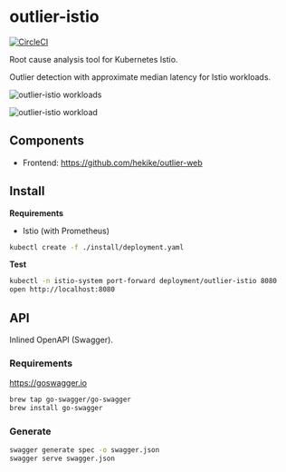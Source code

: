 # outlier-istio

[![CircleCI](https://circleci.com/gh/hekike/outlier-istio.svg?style=svg&circle-token=5504d6f60f8b1217aadf87342112f6d29ccaac2a)](https://circleci.com/gh/hekike/outlier-istio)

Root cause analysis tool for Kubernetes Istio.

Outlier detection with approximate median latency for Istio workloads.

![outlier-istio workloads](https://user-images.githubusercontent.com/1764512/48328025-e1559d00-e5f6-11e8-8129-15ff9c003554.png)

![outlier-istio workload](https://user-images.githubusercontent.com/1764512/48328024-e1559d00-e5f6-11e8-8a31-237ad0afad9a.png)

## Components

- Frontend: https://github.com/hekike/outlier-web

## Install

**Requirements**

- Istio (with Prometheus)

```sh
kubectl create -f ./install/deployment.yaml
```

**Test**

```sh
kubectl -n istio-system port-forward deployment/outlier-istio 8080
open http://localhost:8080
```

## API

Inlined OpenAPI (Swagger).

### Requirements

https://goswagger.io

```sh
brew tap go-swagger/go-swagger
brew install go-swagger
```

### Generate

```sh
swagger generate spec -o swagger.json
swagger serve swagger.json
```
